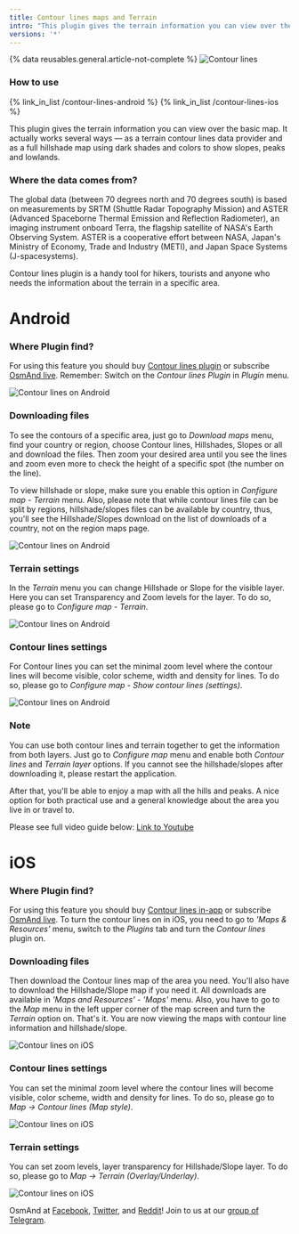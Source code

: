 ```yaml
---
title: Contour lines maps and Terrain
intro: "This plugin gives the terrain information you can view over the basic map."
versions: '*'
---
```

{% data reusables.general.article-not-complete %}
![Contour lines](/assets/images/plugins/contour-lines/contour-lines-intro.png)

### How to use
{% link_in_list /contour-lines-android %}
{% link_in_list /contour-lines-ios %}

This plugin gives the terrain information you can view over the basic map. It actually works several ways — as a terrain contour lines data provider and as a full hillshade map using dark shades and colors to show slopes, peaks and lowlands.

### Where the data comes from?
The global data (between 70 degrees north and 70 degrees south) is based on measurements by SRTM (Shuttle Radar Topography Mission) and ASTER (Advanced Spaceborne Thermal Emission and Reflection Radiometer), an imaging instrument onboard Terra, the flagship satellite of NASA's Earth Observing System. ASTER is a cooperative effort between NASA, Japan's Ministry of Economy, Trade and Industry (METI), and Japan Space Systems (J-spacesystems).

Contour lines plugin is a handy tool for hikers, tourists and anyone who needs the information about the terrain in a specific area.

# Android

### Where Plugin find?
For using this feature you should buy  [Contour lines plugin](https://play.google.com/store/apps/details?id=net.osmand.srtmPlugin.paid&hl=en)  or subscribe  [OsmAnd live](https://osmand.net/features/subscription). Remember: Switch on the  _Contour lines Plugin_  in  _Plugin_  menu.

![Contour lines on Android](/assets/images/plugins/contour-lines/cl-1.png)

### Downloading files
To see the contours of a specific area, just go to  _Download maps_  menu, find your country or region, choose Contour lines, Hillshades, Slopes or all and download the files. Then zoom your desired area until you see the lines and zoom even more to check the height of a specific spot (the number on the line).

To view hillshade or slope, make sure you enable this option in  _Configure map - Terrain_  menu. Also, please note that while contour lines file can be split by regions, hillshade/slopes files can be available by country, thus, you'll see the Hillshade/Slopes download on the list of downloads of a country, not on the region maps page.

![Contour lines on Android](/assets/images/plugins/contour-lines/cl-2.png)
 
### Terrain settings
In the  _Terrain_  menu you can change Hillshade or Slope for the visible layer. Here you can set Transparency and Zoom levels for the layer. To do so, please go to  _Configure map - Terrain_.

![Contour lines on Android](/assets/images/plugins/contour-lines/cl-3.png) 

### Contour lines settings

For Contour lines you can set the minimal zoom level where the contour lines will become visible, color scheme, width and density for lines. To do so, please go to  _Configure map - Show contour lines (settings)_.

![Contour lines on Android](/assets/images/plugins/contour-lines/cl-4.png)

### Note

You can use both contour lines and terrain together to get the information from both layers. Just go to  _Configure map_  menu and enable both  _Contour lines_  and  _Terrain layer_  options. If you cannot see the hillshade/slopes after downloading it, please restart the application.


After that, you'll be able to enjoy a map with all the hills and peaks. A nice option for both practical use and a general knowledge about the area you live in or travel to.

Please see full video guide below:
[Link to Youtube](https://www.youtube.com/watch?v=z8kp_M3FKoc&feature=emb_logo&ab_channel=BartEisenberg)

# iOS

### Where Plugin find? 

For using this feature you should buy  [Contour lines in-app](https://apps.apple.com/us/app/osmand-maps-travel-navigate/id934850257)  or subscribe  [OsmAnd live](https://osmand.net/features/subscription#osm_live_ios). To turn the contour lines on in iOS, you need to go to  _'Maps & Resources'_  menu, switch to the  _Plugins_  tab and turn the  _Contour lines_  plugin on.

### Downloading files
Then download the Contour lines map of the area you need. You'll also have to download the Hillshade/Slope map if you need it. All downloads are available in  _'Maps and Resources' - 'Maps'_  menu. Also, you have to go to the  _Map_  menu in the left upper corner of the map screen and turn the  _Terrain_  option on. That's it. You are now viewing the maps with contour line information and hillshade/slope.

![Contour lines on iOS](/assets/images/plugins/contour-lines/cl-5.png)

### Contour lines settings
You can set the minimal zoom level where the contour lines will become visible, color scheme, width and density for lines. To do so, please go to  _Map -> Contour lines (Map style)_.

![Contour lines on iOS](/assets/images/plugins/contour-lines/cl-6.png) 

### Terrain settings
You can set zoom levels, layer transparency for Hillshade/Slope layer. To do so, please go to  _Map -> Terrain (Overlay/Underlay)_.

![Contour lines on iOS](/assets/images/plugins/contour-lines/cl-7.png)  

OsmAnd at  [Facebook](https://www.facebook.com/osmandapp/),  [Twitter](https://www.twitter.com/osmandapp/), and  [Reddit](https://www.reddit.com/r/OsmAnd/)! Join to us at our  [group of Telegram](https://t.me/OsmAndMaps).


